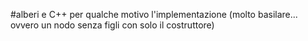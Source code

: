 #alberi e C++
per qualche motivo l'implementazione (molto basilare... ovvero un nodo senza figli con solo il costruttore)

